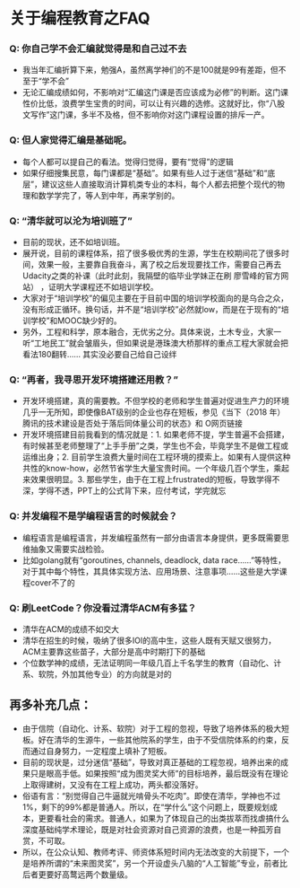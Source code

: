 # 关于编程教育之FAQ

### Q: 你自己学不会汇编就觉得是和自己过不去
- 我当年汇编折算下来，勉强A，虽然离学神们的不是100就是99有差距，但不至于“学不会”
- 无论汇编成绩如何，不影响对“汇编这门课是否应该成为必修”的判断。这门课性价比低，浪费学生宝贵的时间，可以让有兴趣的选修。这就好比，你“八股文写作”这门课，多半不及格，但不影响你对这门课程设置的排斥一产。

### Q: 但人家觉得汇编是基础呢。

- 每个人都可以提自己的看法。觉得归觉得，要有“觉得”的逻辑
- 如果仔细搜集民意，每门课都是“基础”。如果有些人过于迷信“基础”和“底层”，建议这些人直接取消计算机类专业的本科，每个人都去把整个现代的物理和数学学完了，等人到中年，再来学别的。

### Q: “清华就可以沦为培训班了”

- 目前的现状，还不如培训班。
- 展开说，目前的课程体系，招了很多极优秀的生源，学生在校期间花了很多时间，效果一般，主要靠自我奋斗，离了校之后发现要找工作，需要自己再去Udacity之类的补课（此时此刻，我隔壁的临毕业学妹正在刷 廖雪峰的官方网站） ，证明大学课程还不如培训学校。
- 大家对于“培训学校”的偏见主要在于目前中国的培训学校面向的是乌合之众，没有形成正循环。换句话，并不是“培训学校”必然就low，而是在于现有的“培训学校”和MOOC缺少好的。
- 另外，工程和科学，原本融合，无优劣之分。具体来说，土木专业，大家一听“工地民工”就会皱眉头，但如果说是港珠澳大桥那样的重点工程大家就会把看法180翻转……
  其实没必要自己给自己设绊

### Q: “再者，我寻思开发环境搭建还用教？”

- 开发环境搭建，真的需要教。不但学校的老师和学生普遍对促进生产力的环境几乎一无所知，即使像BAT级别的企业也存在短板，参见《当下（2018 年）腾讯的技术建设是否处于落后同体量公司的状态》和 O网页链接 
- 开发环境搭建目前我看到的情况就是：1. 如果老师不提，学生普遍不会搭建，有时候甚至老师整理了“上手手册”之类，学生也不会，毕竟学生不是做工程或运维出身；2. 目前学生浪费大量时间在工程环境的摸索上。如果有人提供这种共性的know-how，必然节省学生大量宝贵时间。一个年级几百个学生，乘起来效果很明显。3. 那些学生，由于在工程上frustrated的短板，导致学得不深，学得不透，PPT上的公式背下来，应付考试，学完就忘

### Q: 并发编程不是学编程语言的时候就会？

- 编程语言是编程语言，并发编程虽然有一部分由语言本身提供，更多既需要思维抽象又需要实战检验。
- 比如golang就有“goroutines, channels, deadlock, data race……”等特性，对于其中每个特性，其具体实现方法、应用场景、注意事项……这些是大学课程cover不了的

### Q: 刷LeetCode？你没看过清华ACM有多猛？

- 清华在ACM的成绩不如交大
- 清华在招生的时候，吸纳了很多IOI的高中生，这些人既有天赋又很努力，ACM主要靠这些苗子，大部分是高中时期打下的基础
- 个位数学神的成绩，无法证明同一年级几百上千名学生的教育（自动化、计系、软院，外加其他专业）的方向就是对的

## 再多补充几点：

- 由于信院（自动化、计系、软院）对于工程的忽视，导致了培养体系的极大短板。好在清华的生源牛，一些其他院系的学生，由于不受信院体系的约束，反而通过自身努力，一定程度上填补了短板。
- 目前的现状是，过分迷信“基础”，导致对真正基础的工程忽视，培养出来的成果只是眼高手低。如果按照“成为图灵奖大师”的目标培养，最后既没有在理论上取得建树，又没有在工程上成功，两头都没落好。
- 俗语有言：“别觉得自己牛逼就光啃骨头不吃肉”。即使在清华，学神也不过1%，剩下的99%都是普通人。所以，在“学什么”这个问题上，既要规划成本，更要看社会的需求。普通人，如果为了体现自己的出类拔萃而找虐搞什么深度基础纯学术理论，既是对社会资源对自己资源的浪费，也是一种孤芳自赏，不可取。
- 所以，在公众认知、教师考评、师资体系短时间内无法改变的大前提下，一个是培养所谓的“未来图灵奖”，另一个开设虚头八脑的“人工智能”专业，前者比后者更要好高鹜远两个数量级。
